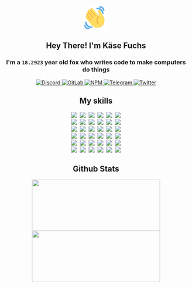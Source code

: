 <div><p align=center><img src=./resources/images/wave.gif width=64px height=64px></p><h2 align=center>Hey There! I'm Käse Fuchs</h2><h3 align=center>I'm a <code>18.2923</code> year old fox who writes code to make computers do things</h3><p align=center><a href=https://discord.com/users/507526681125322772><img alt=Discord src="https://img.shields.io/badge/Discord-5865F2?logo=discord&logoColor=white&style=flat-square#8336145278ef29afb2b00af4c006d2ff"> </a><a href=https://gitlab.com/kasefuchs><img alt=GitLab src="https://img.shields.io/badge/GitLab-330F63?logo=gitlab&logoColor=white&style=flat-square#8336145278ef29afb2b00af4c006d2ff"> </a><a href=https://npmjs.com/~kasefuchs><img alt=NPM src="https://img.shields.io/badge/NPM-CB3837?logo=npm&logoColor=white&style=flat-square#8336145278ef29afb2b00af4c006d2ff"> </a><a href=https://t.me/kasefuchs><img alt=Telegram src="https://img.shields.io/badge/Telegram-2CA5E0?logo=telegram&logoColor=white&style=flat-square#8336145278ef29afb2b00af4c006d2ff"> </a><a href=https://twitter.com/kasefuchs><img alt=Twitter src="https://img.shields.io/badge/Twitter-1DA1F2?logo=twitter&logoColor=white&style=flat-square#8336145278ef29afb2b00af4c006d2ff"></a></p><h2 align=center>My skills</h2><p align=center><a href=https://aws.amazon.com/ ><picture><source srcset="https://skillicons.dev/icons?i=aws&theme=dark#8336145278ef29afb2b00af4c006d2ff" media="(prefers-color-scheme: dark)"><source srcset="https://skillicons.dev/icons?i=aws&theme=light#8336145278ef29afb2b00af4c006d2ff" media="(prefers-color-scheme: light), (prefers-color-scheme: no-preference)"><img src="https://skillicons.dev/icons?i=aws&theme=light#8336145278ef29afb2b00af4c006d2ff"></picture></a>&nbsp;&nbsp;<a href=https://en.wikipedia.org/wiki/Bash_(Unix_shell)><picture><source srcset="https://skillicons.dev/icons?i=bash&theme=dark#8336145278ef29afb2b00af4c006d2ff" media="(prefers-color-scheme: dark)"><source srcset="https://skillicons.dev/icons?i=bash&theme=light#8336145278ef29afb2b00af4c006d2ff" media="(prefers-color-scheme: light), (prefers-color-scheme: no-preference)"><img src="https://skillicons.dev/icons?i=bash&theme=light#8336145278ef29afb2b00af4c006d2ff"></picture></a>&nbsp;&nbsp;<a href=https://discord.com/developers/docs><picture><source srcset="https://skillicons.dev/icons?i=bots&theme=dark#8336145278ef29afb2b00af4c006d2ff" media="(prefers-color-scheme: dark)"><source srcset="https://skillicons.dev/icons?i=bots&theme=light#8336145278ef29afb2b00af4c006d2ff" media="(prefers-color-scheme: light), (prefers-color-scheme: no-preference)"><img src="https://skillicons.dev/icons?i=bots&theme=light#8336145278ef29afb2b00af4c006d2ff"></picture></a>&nbsp;&nbsp;<a href=https://www.cloudflare.com/ ><picture><source srcset="https://skillicons.dev/icons?i=cloudflare&theme=dark#8336145278ef29afb2b00af4c006d2ff" media="(prefers-color-scheme: dark)"><source srcset="https://skillicons.dev/icons?i=cloudflare&theme=light#8336145278ef29afb2b00af4c006d2ff" media="(prefers-color-scheme: light), (prefers-color-scheme: no-preference)"><img src="https://skillicons.dev/icons?i=cloudflare&theme=light#8336145278ef29afb2b00af4c006d2ff"></picture></a>&nbsp;&nbsp;<a href=https://en.wikipedia.org/wiki/CSS><picture><source srcset="https://skillicons.dev/icons?i=css&theme=dark#8336145278ef29afb2b00af4c006d2ff" media="(prefers-color-scheme: dark)"><source srcset="https://skillicons.dev/icons?i=css&theme=light#8336145278ef29afb2b00af4c006d2ff" media="(prefers-color-scheme: light), (prefers-color-scheme: no-preference)"><img src="https://skillicons.dev/icons?i=css&theme=light#8336145278ef29afb2b00af4c006d2ff"></picture></a>&nbsp;&nbsp;<a href=https://www.docker.com/ ><picture><source srcset="https://skillicons.dev/icons?i=docker&theme=dark#8336145278ef29afb2b00af4c006d2ff" media="(prefers-color-scheme: dark)"><source srcset="https://skillicons.dev/icons?i=docker&theme=light#8336145278ef29afb2b00af4c006d2ff" media="(prefers-color-scheme: light), (prefers-color-scheme: no-preference)"><img src="https://skillicons.dev/icons?i=docker&theme=light#8336145278ef29afb2b00af4c006d2ff"></picture></a><br><a href=https://www.electronjs.org/ ><picture><source srcset="https://skillicons.dev/icons?i=electron&theme=dark#8336145278ef29afb2b00af4c006d2ff" media="(prefers-color-scheme: dark)"><source srcset="https://skillicons.dev/icons?i=electron&theme=light#8336145278ef29afb2b00af4c006d2ff" media="(prefers-color-scheme: light), (prefers-color-scheme: no-preference)"><img src="https://skillicons.dev/icons?i=electron&theme=light#8336145278ef29afb2b00af4c006d2ff"></picture></a>&nbsp;&nbsp;<a href=https://expressjs.com/ ><picture><source srcset="https://skillicons.dev/icons?i=express&theme=dark#8336145278ef29afb2b00af4c006d2ff" media="(prefers-color-scheme: dark)"><source srcset="https://skillicons.dev/icons?i=express&theme=light#8336145278ef29afb2b00af4c006d2ff" media="(prefers-color-scheme: light), (prefers-color-scheme: no-preference)"><img src="https://skillicons.dev/icons?i=express&theme=light#8336145278ef29afb2b00af4c006d2ff"></picture></a>&nbsp;&nbsp;<a href=https://www.figma.com/ ><picture><source srcset="https://skillicons.dev/icons?i=figma&theme=dark#8336145278ef29afb2b00af4c006d2ff" media="(prefers-color-scheme: dark)"><source srcset="https://skillicons.dev/icons?i=figma&theme=light#8336145278ef29afb2b00af4c006d2ff" media="(prefers-color-scheme: light), (prefers-color-scheme: no-preference)"><img src="https://skillicons.dev/icons?i=figma&theme=light#8336145278ef29afb2b00af4c006d2ff"></picture></a>&nbsp;&nbsp;<a href=https://firebase.google.com/ ><picture><source srcset="https://skillicons.dev/icons?i=firebase&theme=dark#8336145278ef29afb2b00af4c006d2ff" media="(prefers-color-scheme: dark)"><source srcset="https://skillicons.dev/icons?i=firebase&theme=light#8336145278ef29afb2b00af4c006d2ff" media="(prefers-color-scheme: light), (prefers-color-scheme: no-preference)"><img src="https://skillicons.dev/icons?i=firebase&theme=light#8336145278ef29afb2b00af4c006d2ff"></picture></a>&nbsp;&nbsp;<a href=https://flask.palletsprojects.com/ ><picture><source srcset="https://skillicons.dev/icons?i=flask&theme=dark#8336145278ef29afb2b00af4c006d2ff" media="(prefers-color-scheme: dark)"><source srcset="https://skillicons.dev/icons?i=flask&theme=light#8336145278ef29afb2b00af4c006d2ff" media="(prefers-color-scheme: light), (prefers-color-scheme: no-preference)"><img src="https://skillicons.dev/icons?i=flask&theme=light#8336145278ef29afb2b00af4c006d2ff"></picture></a>&nbsp;&nbsp;<a href=https://cloud.google.com/ ><picture><source srcset="https://skillicons.dev/icons?i=gcp&theme=dark#8336145278ef29afb2b00af4c006d2ff" media="(prefers-color-scheme: dark)"><source srcset="https://skillicons.dev/icons?i=gcp&theme=light#8336145278ef29afb2b00af4c006d2ff" media="(prefers-color-scheme: light), (prefers-color-scheme: no-preference)"><img src="https://skillicons.dev/icons?i=gcp&theme=light#8336145278ef29afb2b00af4c006d2ff"></picture></a><br><a href=https://git-scm.com/ ><picture><source srcset="https://skillicons.dev/icons?i=git&theme=dark#8336145278ef29afb2b00af4c006d2ff" media="(prefers-color-scheme: dark)"><source srcset="https://skillicons.dev/icons?i=git&theme=light#8336145278ef29afb2b00af4c006d2ff" media="(prefers-color-scheme: light), (prefers-color-scheme: no-preference)"><img src="https://skillicons.dev/icons?i=git&theme=light#8336145278ef29afb2b00af4c006d2ff"></picture></a>&nbsp;&nbsp;<a href=https://github.com/ ><picture><source srcset="https://skillicons.dev/icons?i=github&theme=dark#8336145278ef29afb2b00af4c006d2ff" media="(prefers-color-scheme: dark)"><source srcset="https://skillicons.dev/icons?i=github&theme=light#8336145278ef29afb2b00af4c006d2ff" media="(prefers-color-scheme: light), (prefers-color-scheme: no-preference)"><img src="https://skillicons.dev/icons?i=github&theme=light#8336145278ef29afb2b00af4c006d2ff"></picture></a>&nbsp;&nbsp;<a href=https://gitlab.com/ ><picture><source srcset="https://skillicons.dev/icons?i=gitlab&theme=dark#8336145278ef29afb2b00af4c006d2ff" media="(prefers-color-scheme: dark)"><source srcset="https://skillicons.dev/icons?i=gitlab&theme=light#8336145278ef29afb2b00af4c006d2ff" media="(prefers-color-scheme: light), (prefers-color-scheme: no-preference)"><img src="https://skillicons.dev/icons?i=gitlab&theme=light#8336145278ef29afb2b00af4c006d2ff"></picture></a>&nbsp;&nbsp;<a href=https://www.heroku.com/ ><picture><source srcset="https://skillicons.dev/icons?i=heroku&theme=dark#8336145278ef29afb2b00af4c006d2ff" media="(prefers-color-scheme: dark)"><source srcset="https://skillicons.dev/icons?i=heroku&theme=light#8336145278ef29afb2b00af4c006d2ff" media="(prefers-color-scheme: light), (prefers-color-scheme: no-preference)"><img src="https://skillicons.dev/icons?i=heroku&theme=light#8336145278ef29afb2b00af4c006d2ff"></picture></a>&nbsp;&nbsp;<a href=https://en.wikipedia.org/wiki/HTML><picture><source srcset="https://skillicons.dev/icons?i=html&theme=dark#8336145278ef29afb2b00af4c006d2ff" media="(prefers-color-scheme: dark)"><source srcset="https://skillicons.dev/icons?i=html&theme=light#8336145278ef29afb2b00af4c006d2ff" media="(prefers-color-scheme: light), (prefers-color-scheme: no-preference)"><img src="https://skillicons.dev/icons?i=html&theme=light#8336145278ef29afb2b00af4c006d2ff"></picture></a>&nbsp;&nbsp;<a href=https://en.wikipedia.org/wiki/JavaScript><picture><source srcset="https://skillicons.dev/icons?i=js&theme=dark#8336145278ef29afb2b00af4c006d2ff" media="(prefers-color-scheme: dark)"><source srcset="https://skillicons.dev/icons?i=js&theme=light#8336145278ef29afb2b00af4c006d2ff" media="(prefers-color-scheme: light), (prefers-color-scheme: no-preference)"><img src="https://skillicons.dev/icons?i=js&theme=light#8336145278ef29afb2b00af4c006d2ff"></picture></a><br><a href=https://en.wikipedia.org/wiki/Linux><picture><source srcset="https://skillicons.dev/icons?i=linux&theme=dark#8336145278ef29afb2b00af4c006d2ff" media="(prefers-color-scheme: dark)"><source srcset="https://skillicons.dev/icons?i=linux&theme=light#8336145278ef29afb2b00af4c006d2ff" media="(prefers-color-scheme: light), (prefers-color-scheme: no-preference)"><img src="https://skillicons.dev/icons?i=linux&theme=light#8336145278ef29afb2b00af4c006d2ff"></picture></a>&nbsp;&nbsp;<a href=https://mui.com/ ><picture><source srcset="https://skillicons.dev/icons?i=materialui&theme=dark#8336145278ef29afb2b00af4c006d2ff" media="(prefers-color-scheme: dark)"><source srcset="https://skillicons.dev/icons?i=materialui&theme=light#8336145278ef29afb2b00af4c006d2ff" media="(prefers-color-scheme: light), (prefers-color-scheme: no-preference)"><img src="https://skillicons.dev/icons?i=materialui&theme=light#8336145278ef29afb2b00af4c006d2ff"></picture></a>&nbsp;&nbsp;<a href=https://en.wikipedia.org/wiki/Markdown><picture><source srcset="https://skillicons.dev/icons?i=md&theme=dark#8336145278ef29afb2b00af4c006d2ff" media="(prefers-color-scheme: dark)"><source srcset="https://skillicons.dev/icons?i=md&theme=light#8336145278ef29afb2b00af4c006d2ff" media="(prefers-color-scheme: light), (prefers-color-scheme: no-preference)"><img src="https://skillicons.dev/icons?i=md&theme=light#8336145278ef29afb2b00af4c006d2ff"></picture></a>&nbsp;&nbsp;<a href=https://www.mongodb.com/ ><picture><source srcset="https://skillicons.dev/icons?i=mongodb&theme=dark#8336145278ef29afb2b00af4c006d2ff" media="(prefers-color-scheme: dark)"><source srcset="https://skillicons.dev/icons?i=mongodb&theme=light#8336145278ef29afb2b00af4c006d2ff" media="(prefers-color-scheme: light), (prefers-color-scheme: no-preference)"><img src="https://skillicons.dev/icons?i=mongodb&theme=light#8336145278ef29afb2b00af4c006d2ff"></picture></a>&nbsp;&nbsp;<a href=https://www.mysql.com/ ><picture><source srcset="https://skillicons.dev/icons?i=mysql&theme=dark#8336145278ef29afb2b00af4c006d2ff" media="(prefers-color-scheme: dark)"><source srcset="https://skillicons.dev/icons?i=mysql&theme=light#8336145278ef29afb2b00af4c006d2ff" media="(prefers-color-scheme: light), (prefers-color-scheme: no-preference)"><img src="https://skillicons.dev/icons?i=mysql&theme=light#8336145278ef29afb2b00af4c006d2ff"></picture></a>&nbsp;&nbsp;<a href=https://nextjs.org/ ><picture><source srcset="https://skillicons.dev/icons?i=nextjs&theme=dark#8336145278ef29afb2b00af4c006d2ff" media="(prefers-color-scheme: dark)"><source srcset="https://skillicons.dev/icons?i=nextjs&theme=light#8336145278ef29afb2b00af4c006d2ff" media="(prefers-color-scheme: light), (prefers-color-scheme: no-preference)"><img src="https://skillicons.dev/icons?i=nextjs&theme=light#8336145278ef29afb2b00af4c006d2ff"></picture></a><br><a href=https://nodejs.org/en/ ><picture><source srcset="https://skillicons.dev/icons?i=nodejs&theme=dark#8336145278ef29afb2b00af4c006d2ff" media="(prefers-color-scheme: dark)"><source srcset="https://skillicons.dev/icons?i=nodejs&theme=light#8336145278ef29afb2b00af4c006d2ff" media="(prefers-color-scheme: light), (prefers-color-scheme: no-preference)"><img src="https://skillicons.dev/icons?i=nodejs&theme=light#8336145278ef29afb2b00af4c006d2ff"></picture></a>&nbsp;&nbsp;<a href=https://www.postgresql.org/ ><picture><source srcset="https://skillicons.dev/icons?i=postgres&theme=dark#8336145278ef29afb2b00af4c006d2ff" media="(prefers-color-scheme: dark)"><source srcset="https://skillicons.dev/icons?i=postgres&theme=light#8336145278ef29afb2b00af4c006d2ff" media="(prefers-color-scheme: light), (prefers-color-scheme: no-preference)"><img src="https://skillicons.dev/icons?i=postgres&theme=light#8336145278ef29afb2b00af4c006d2ff"></picture></a>&nbsp;&nbsp;<a href=https://learn.microsoft.com/en-us/powershell/ ><picture><source srcset="https://skillicons.dev/icons?i=powershell&theme=dark#8336145278ef29afb2b00af4c006d2ff" media="(prefers-color-scheme: dark)"><source srcset="https://skillicons.dev/icons?i=powershell&theme=light#8336145278ef29afb2b00af4c006d2ff" media="(prefers-color-scheme: light), (prefers-color-scheme: no-preference)"><img src="https://skillicons.dev/icons?i=powershell&theme=light#8336145278ef29afb2b00af4c006d2ff"></picture></a>&nbsp;&nbsp;<a href=https://www.python.org/ ><picture><source srcset="https://skillicons.dev/icons?i=py&theme=dark#8336145278ef29afb2b00af4c006d2ff" media="(prefers-color-scheme: dark)"><source srcset="https://skillicons.dev/icons?i=py&theme=light#8336145278ef29afb2b00af4c006d2ff" media="(prefers-color-scheme: light), (prefers-color-scheme: no-preference)"><img src="https://skillicons.dev/icons?i=py&theme=light#8336145278ef29afb2b00af4c006d2ff"></picture></a>&nbsp;&nbsp;<a href=https://www.raspberrypi.org/ ><picture><source srcset="https://skillicons.dev/icons?i=raspberrypi&theme=dark#8336145278ef29afb2b00af4c006d2ff" media="(prefers-color-scheme: dark)"><source srcset="https://skillicons.dev/icons?i=raspberrypi&theme=light#8336145278ef29afb2b00af4c006d2ff" media="(prefers-color-scheme: light), (prefers-color-scheme: no-preference)"><img src="https://skillicons.dev/icons?i=raspberrypi&theme=light#8336145278ef29afb2b00af4c006d2ff"></picture></a>&nbsp;&nbsp;<a href=https://reactjs.org/ ><picture><source srcset="https://skillicons.dev/icons?i=react&theme=dark#8336145278ef29afb2b00af4c006d2ff" media="(prefers-color-scheme: dark)"><source srcset="https://skillicons.dev/icons?i=react&theme=light#8336145278ef29afb2b00af4c006d2ff" media="(prefers-color-scheme: light), (prefers-color-scheme: no-preference)"><img src="https://skillicons.dev/icons?i=react&theme=light#8336145278ef29afb2b00af4c006d2ff"></picture></a><br><a href=https://redux.js.org/ ><picture><source srcset="https://skillicons.dev/icons?i=redux&theme=dark#8336145278ef29afb2b00af4c006d2ff" media="(prefers-color-scheme: dark)"><source srcset="https://skillicons.dev/icons?i=redux&theme=light#8336145278ef29afb2b00af4c006d2ff" media="(prefers-color-scheme: light), (prefers-color-scheme: no-preference)"><img src="https://skillicons.dev/icons?i=redux&theme=light#8336145278ef29afb2b00af4c006d2ff"></picture></a>&nbsp;&nbsp;<a href=https://en.wikipedia.org/wiki/Regular_expression><picture><source srcset="https://skillicons.dev/icons?i=regex&theme=dark#8336145278ef29afb2b00af4c006d2ff" media="(prefers-color-scheme: dark)"><source srcset="https://skillicons.dev/icons?i=regex&theme=light#8336145278ef29afb2b00af4c006d2ff" media="(prefers-color-scheme: light), (prefers-color-scheme: no-preference)"><img src="https://skillicons.dev/icons?i=regex&theme=light#8336145278ef29afb2b00af4c006d2ff"></picture></a>&nbsp;&nbsp;<a href=https://en.wikipedia.org/wiki/Sass_(stylesheet_language)><picture><source srcset="https://skillicons.dev/icons?i=sass&theme=dark#8336145278ef29afb2b00af4c006d2ff" media="(prefers-color-scheme: dark)"><source srcset="https://skillicons.dev/icons?i=sass&theme=light#8336145278ef29afb2b00af4c006d2ff" media="(prefers-color-scheme: light), (prefers-color-scheme: no-preference)"><img src="https://skillicons.dev/icons?i=sass&theme=light#8336145278ef29afb2b00af4c006d2ff"></picture></a>&nbsp;&nbsp;<a href=https://www.typescriptlang.org/ ><picture><source srcset="https://skillicons.dev/icons?i=ts&theme=dark#8336145278ef29afb2b00af4c006d2ff" media="(prefers-color-scheme: dark)"><source srcset="https://skillicons.dev/icons?i=ts&theme=light#8336145278ef29afb2b00af4c006d2ff" media="(prefers-color-scheme: light), (prefers-color-scheme: no-preference)"><img src="https://skillicons.dev/icons?i=ts&theme=light#8336145278ef29afb2b00af4c006d2ff"></picture></a>&nbsp;&nbsp;<a href=https://unity.com/ ><picture><source srcset="https://skillicons.dev/icons?i=unity&theme=dark#8336145278ef29afb2b00af4c006d2ff" media="(prefers-color-scheme: dark)"><source srcset="https://skillicons.dev/icons?i=unity&theme=light#8336145278ef29afb2b00af4c006d2ff" media="(prefers-color-scheme: light), (prefers-color-scheme: no-preference)"><img src="https://skillicons.dev/icons?i=unity&theme=light#8336145278ef29afb2b00af4c006d2ff"></picture></a>&nbsp;&nbsp;<a href=https://workers.cloudflare.com/ ><picture><source srcset="https://skillicons.dev/icons?i=workers&theme=dark#8336145278ef29afb2b00af4c006d2ff" media="(prefers-color-scheme: dark)"><source srcset="https://skillicons.dev/icons?i=workers&theme=light#8336145278ef29afb2b00af4c006d2ff" media="(prefers-color-scheme: light), (prefers-color-scheme: no-preference)"><img src="https://skillicons.dev/icons?i=workers&theme=light#8336145278ef29afb2b00af4c006d2ff"></picture></a><br></p><h2 align=center>Github Stats</h2><p align=center><picture><source srcset="https://github-readme-stats-kasefuchs.vercel.app/api/?count_private=true&hide_border=true&hide_rank=true&line_height=20&hide_title=true&username=Kasefuchs&theme=dark#8336145278ef29afb2b00af4c006d2ff" media="(prefers-color-scheme: dark)"><source srcset="https://github-readme-stats-kasefuchs.vercel.app/api/?count_private=true&hide_border=true&hide_rank=true&line_height=20&hide_title=true&username=Kasefuchs&theme=light#8336145278ef29afb2b00af4c006d2ff" media="(prefers-color-scheme: light), (prefers-color-scheme: no-preference)"><img align=middle width=350 height=140 src="https://github-readme-stats-kasefuchs.vercel.app/api/?count_private=true&hide_border=true&hide_rank=true&line_height=20&hide_title=true&username=Kasefuchs&theme=light#8336145278ef29afb2b00af4c006d2ff"></picture><picture><source srcset="https://github-readme-stats-kasefuchs.vercel.app/api/top-langs/?count_private=true&hide_border=true&layout=compact&username=Kasefuchs&theme=dark#8336145278ef29afb2b00af4c006d2ff" media="(prefers-color-scheme: dark)"><source srcset="https://github-readme-stats-kasefuchs.vercel.app/api/top-langs/?count_private=true&hide_border=true&layout=compact&username=Kasefuchs&theme=light#8336145278ef29afb2b00af4c006d2ff" media="(prefers-color-scheme: light), (prefers-color-scheme: no-preference)"><img align=middle width=350 height=140 src="https://github-readme-stats-kasefuchs.vercel.app/api/top-langs/?count_private=true&hide_border=true&layout=compact&username=Kasefuchs&theme=light#8336145278ef29afb2b00af4c006d2ff"></picture></p><img src="https://hit.yhype.me/github/profile?user_id=64592097#8336145278ef29afb2b00af4c006d2ff" alt=""></div>